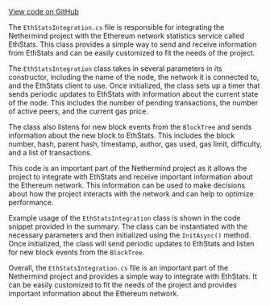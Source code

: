 [View code on GitHub](https://github.com/nethermindeth/nethermind/son/src/Nethermind/Nethermind.EthStats/Integrations)

The `EthStatsIntegration.cs` file is responsible for integrating the Nethermind project with the Ethereum network statistics service called EthStats. This class provides a simple way to send and receive information from EthStats and can be easily customized to fit the needs of the project. 

The `EthStatsIntegration` class takes in several parameters in its constructor, including the name of the node, the network it is connected to, and the EthStats client to use. Once initialized, the class sets up a timer that sends periodic updates to EthStats with information about the current state of the node. This includes the number of pending transactions, the number of active peers, and the current gas price. 

The class also listens for new block events from the `BlockTree` and sends information about the new block to EthStats. This includes the block number, hash, parent hash, timestamp, author, gas used, gas limit, difficulty, and a list of transactions. 

This code is an important part of the Nethermind project as it allows the project to integrate with EthStats and receive important information about the Ethereum network. This information can be used to make decisions about how the project interacts with the network and can help to optimize performance. 

Example usage of the `EthStatsIntegration` class is shown in the code snippet provided in the summary. The class can be instantiated with the necessary parameters and then initialized using the `InitAsync()` method. Once initialized, the class will send periodic updates to EthStats and listen for new block events from the `BlockTree`. 

Overall, the `EthStatsIntegration.cs` file is an important part of the Nethermind project and provides a simple way to integrate with EthStats. It can be easily customized to fit the needs of the project and provides important information about the Ethereum network.

